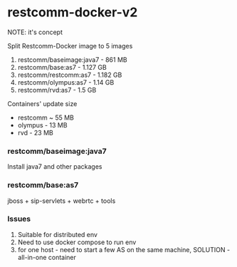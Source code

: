 # restcomm-docker-v2

NOTE: it's concept

Split Restcomm-Docker image to 5 images

1. restcomm/baseimage:java7 - 861 MB
2. restcomm/base:as7 - 1.127 GB
3. restcomm/restcomm:as7 - 1.182 GB
4. restcomm/olympus:as7 - 1.14 GB
5. restcomm/rvd:as7 - 1.5 GB

Containers' update size

- restcomm  ~ 55 MB
- olympus - 13 MB
- rvd - 23 MB

### restcomm/baseimage:java7
Install java7 and other packages

### restcomm/base:as7
jboss + sip-servlets + webrtc + tools

### Issues
1. Suitable for distributed env
2. Need to use docker compose to run env
3. for one host - need to start a few AS on the same machine, SOLUTION - all-in-one container 
